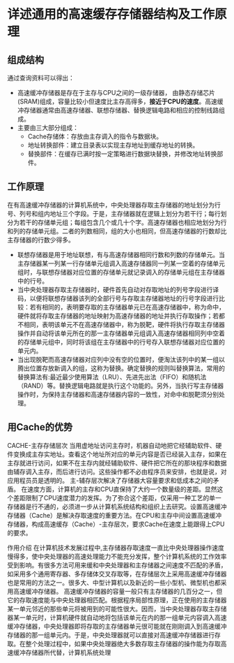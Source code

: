# 详述通用的高速缓存存储器结构及工作原理
## 组成结构
通过查询资料可以得出：
- 高速缓冲存储器是存在于主存与CPU之间的一级存储器， 由静态存储芯片(SRAM)组成，容量比较小但速度比主存高得多，**接近于CPU的速度**。高速缓冲存储器通常由高速存储器、联想存储器、替换逻辑电路和相应的控制线路组成。
- 主要由三大部分组成：
  - Cache存储体：存放由主存调入的指令与数据块。
  - 地址转换部件：建立目录表以实现主存地址到缓存地址的转换。
  - 替换部件：在缓存已满时按一定策略进行数据块替换，并修改地址转换部件。
  
## 工作原理
在有高速缓冲存储器的计算机系统中，中央处理器存取主存储器的地址划分为行号、列号和组内地址三个字段。于是，主存储器就在逻辑上划分为若干行；每行划分为若干的存储单元组；每组包含几个或几十个字。高速存储器也相应地划分为行和列的存储单元组。二者的列数相同，组的大小也相同，但高速存储器的行数却比主存储器的行数少得多。
- 联想存储器是用于地址联想，有与高速存储器相同行数和列数的存储单元。当主存储器某一列某一行存储单元组调入高速存储器同一列某一空着的存储单元组时，与联想存储器对应位置的存储单元就记录调入的存储单元组在主存储器中的行号。
- 当中央处理器存取主存储器时，硬件首先自动对存取地址的列号字段进行译码，以便将联想存储器该列的全部行号与存取主存储器地址的行号字段进行比较：若有相同的，表明要存取的主存储器单元已在高速存储器中，称为命中，硬件就将存取主存储器的地址映射为高速存储器的地址并执行存取操作；若都不相同，表明该单元不在高速存储器中，称为脱靶，硬件将执行存取主存储器操作并自动将该单元所在的那一主存储器单元组调入高速存储器相同列中空着的存储单元组中，同时将该组在主存储器中的行号存入联想存储器对应位置的单元内。
- 当出现脱靶而高速存储器对应列中没有空的位置时，便淘汰该列中的某一组以腾出位置存放新调入的组，这称为替换。确定替换的规则叫替换算法，常用的替换算法有:最近最少使用算法（LRU）、先进先出法（FIFO）和随机法（RAND）等。替换逻辑电路就是执行这个功能的。另外，当执行写主存储器操作时，为保持主存储器和高速存储器内容的一致性，对命中和脱靶须分别处理。

## 用Cache的优势



CACHE-主存存储层次
当用虚地址访问主存时，机器自动地把它经辅助软件、硬件变换成主存实地址。查看这个地址所对应的单元内容是否已经装入主存，如果在主存就进行访问，如果不在主存内就经辅助软件、硬件把它所在的那块程序和数据由辅存调入主存，而后进行访问。这些操作都不必由程序员来安排，也就是说，对应用程员员是透明的。 主-辅存层次解决了存储器大容量要求和低成本之间的矛盾。 在速度方面，计算机的主存和CPU直保持了大约一个数量级的差距。显然这个差距限制了CPU速度潜力的发挥。为了弥合这个差距，仅采用一种工艺的单一存储器是行不通的，必须进一步从计算机系统结构和组织上去研究。设置高速缓冲存储器（Cache）是解决存取速度的重要方法。在CPU和主存中间设置高速缓冲存储器，构成高速缓存（Cache）-主存层次，要求Cache在速度上能跟得上CPU的要求。
 



作用介绍
在计算机技术发展过程中,主存储器存取速度一直比中央处理器操作速度慢得多，使中央处理器的高速处理能力不能充分发挥，整个计算机系统的工作效率受到影响。有很多方法可用来缓和中央处理器和主存储器之间速度不匹配的矛盾，如采用多个通用寄存器、多存储体交叉存取等，在存储层次上采用高速缓冲存储器也是常用的方法之一。很多大、中型计算机以及新近的一些小型机、微型机也都采用高速缓冲存储器。
高速缓冲存储器的容量一般只有主存储器的几百分之一，但它的存取速度能与中央处理器相匹配。根据程序局部性原理，正在使用的主存储器某一单元邻近的那些单元将被用到的可能性很大。因而，当中央处理器存取主存储器某一单元时，计算机硬件就自动地将包括该单元在内的那一组单元内容调入高速缓冲存储器，中央处理器即将存取的主存储器单元很可能就在刚刚调入到高速缓冲存储器的那一组单元内。于是，中央处理器就可以直接对高速缓冲存储器进行存取。在整个处理过程中，如果中央处理器绝大多数存取主存储器的操作能为存取高速缓冲存储器所代替，计算机系统处理
